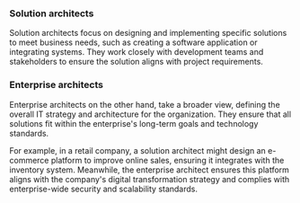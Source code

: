 ### Solution architects 

Solution architects focus on designing and implementing specific solutions to meet business needs, such as creating a software application or integrating systems. They work closely with development teams and stakeholders to ensure the solution aligns with project requirements. 

### Enterprise architects

Enterprise architects on the other hand, take a broader view, defining the overall IT strategy and architecture for the organization. They ensure that all solutions fit within the enterprise's long-term goals and technology standards.

For example, in a retail company, a solution architect might design an e-commerce platform to improve online sales, ensuring it integrates with the inventory system. Meanwhile, the enterprise architect ensures this platform aligns with the company's digital transformation strategy and complies with enterprise-wide security and scalability standards.